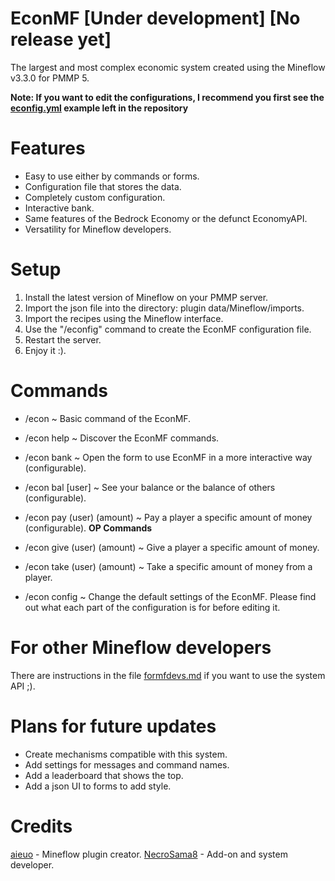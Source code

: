 # EconMF [Under development] [No release yet]
The largest and most complex economic system created using the Mineflow v3.3.0 for PMMP 5.

**Note: If you want to edit the configurations, I recommend you first see the [econfig.yml](https://github.com/NecroSama8/EconMF/blob/main/econfig.yml) example left in the repository**

# Features
- Easy to use either by commands or forms.
- Configuration file that stores the data.
- Completely custom configuration.
- Interactive bank.
- Same features of the Bedrock Economy or the defunct EconomyAPI.
- Versatility for Mineflow developers.

# Setup
1. Install the latest version of Mineflow on your PMMP server.
2. Import the json file into the directory: plugin data/Mineflow/imports.
3. Import the recipes using the Mineflow interface.
4. Use the "/econfig" command to create the EconMF configuration file.
5. Restart the server.
6. Enjoy it :).

# Commands
- /econ ~ Basic command of the EconMF.
- /econ help ~ Discover the EconMF commands.
- /econ bank ~ Open the form to use EconMF in a more interactive way (configurable).
- /econ bal [user] ~ See your balance or the balance of others (configurable).
- /econ pay (user) (amount) ~ Pay a player a specific amount of money (configurable).
**OP Commands**

- /econ give (user) (amount) ~ Give a player a specific amount of money.
- /econ take (user) (amount) ~ Take a specific amount of money from a player.
- /econ config ~ Change the default settings of the EconMF. Please find out what each part of the configuration is for before editing it.

# For other Mineflow developers
There are instructions in the file [formfdevs.md](https://github.com/NecroSama8/EconMF/blob/main/formfdevs.md) if you want to use the system API ;).

# Plans for future updates
- Create mechanisms compatible with this system.
- Add settings for messages and command names.
- Add a leaderboard that shows the top.
- Add a json UI to forms to add style.

# Credits
[aieuo](https://github.com/aieuo) - Mineflow plugin creator.
[NecroSama8](https://github.com/NecroSama8) - Add-on and system developer.
